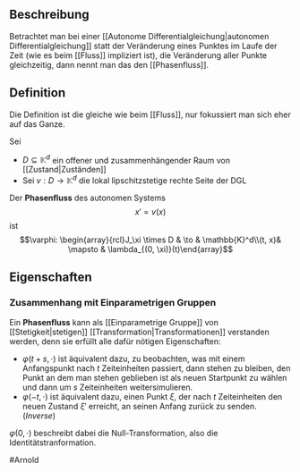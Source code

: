 ## Beschreibung
Betrachtet man bei einer [[Autonome Differentialgleichung|autonomen Differentialgleichung]] statt der Veränderung eines Punktes im Laufe der Zeit (wie es beim [[Fluss]] impliziert ist), die Veränderung aller Punkte gleichzeitig, dann nennt man das den [[Phasenfluss]].

## Definition
Die Definition ist die gleiche wie beim [[Fluss]], nur fokussiert man sich eher auf das Ganze.

Sei
- $D \subseteq \mathbb{K}^d$ ein offener und zusammenhängender Raum von [[Zustand|Zuständen]]
-  Sei $v: D \to \mathbb{K}^d$ die lokal lipschitzstetige rechte Seite der DGL

Der **Phasenfluss** des autonomen Systems $$x'=v(x)$$ ist
$$\varphi: \begin{array}{rcl}J_\xi \times D & \to & \mathbb{K}^d\\(t, x)& \mapsto & \lambda_{(0, \xi)}(t)\end{array}$$

## Eigenschaften
### Zusammenhang mit Einparametrigen Gruppen
Ein **Phasenfluss** kann als [[Einparametrige Gruppe]] von [[Stetigkeit|stetigen]] [[Transformation|Transformationen]] verstanden werden, denn sie erfüllt alle dafür nötigen Eigenschaften:

- $\varphi(t + s, \cdot)$ ist äquivalent dazu, zu beobachten, was mit einem Anfangspunkt nach $t$ Zeiteinheiten passiert, dann stehen zu bleiben, den Punkt an dem man stehen geblieben ist als neuen Startpunkt zu wählen und dann um $s$ Zeiteinheiten weitersimulieren. 
- $\varphi(-t, \cdot)$ ist äquivalent dazu, einen Punkt $\xi$, der nach $t$ Zeiteinheiten den neuen Zustand $\xi'$ erreicht, an seinen Anfang zurück zu senden. (*Inverse*)

$\varphi(0, \cdot)$ beschreibt dabei die Null-Transformation, also die Identitätstranformation.

#Arnold 